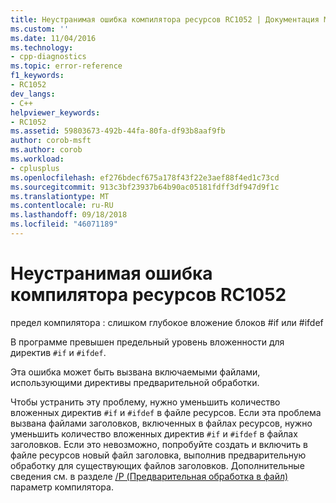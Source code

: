 ```yaml
---
title: Неустранимая ошибка компилятора ресурсов RC1052 | Документация Майкрософт
ms.custom: ''
ms.date: 11/04/2016
ms.technology:
- cpp-diagnostics
ms.topic: error-reference
f1_keywords:
- RC1052
dev_langs:
- C++
helpviewer_keywords:
- RC1052
ms.assetid: 59803673-492b-44fa-80fa-df93b8aaf9fb
author: corob-msft
ms.author: corob
ms.workload:
- cplusplus
ms.openlocfilehash: ef276bdecf675a178f43f22e3aef88f4ed1c73cd
ms.sourcegitcommit: 913c3bf23937b64b90ac05181fdff3df947d9f1c
ms.translationtype: MT
ms.contentlocale: ru-RU
ms.lasthandoff: 09/18/2018
ms.locfileid: "46071189"
---
```

# <a name="resource-compiler-fatal-error-rc1052"></a>Неустранимая ошибка компилятора ресурсов RC1052

предел компилятора : слишком глубокое вложение блоков #if или #ifdef

В программе превышен предельный уровень вложенности для директив `#if` и `#ifdef`.

Эта ошибка может быть вызвана включаемыми файлами, использующими директивы предварительной обработки.

Чтобы устранить эту проблему, нужно уменьшить количество вложенных директив `#if` и `#ifdef` в файле ресурсов. Если эта проблема вызвана файлами заголовков, включенных в файлах ресурсов, нужно  уменьшить количество вложенных директив `#if` и `#ifdef` в файлах заголовков. Если это невозможно, попробуйте создать и включить в файле ресурсов новый файл заголовка, выполнив предварительную обработку для существующих файлов заголовков. Дополнительные сведения см. в разделе [/P (Предварительная обработка в файл)](../../build/reference/p-preprocess-to-a-file.md) параметр компилятора.